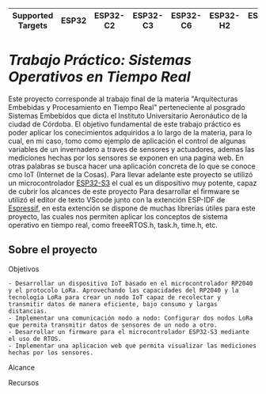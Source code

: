 | Supported Targets | ESP32 | ESP32-C2 | ESP32-C3 | ESP32-C6 | ESP32-H2 | ESP32-S2 | ESP32-S3 |
| ----------------- | ----- | -------- | -------- | -------- | -------- | -------- | -------- |

# _Trabajo Práctico: Sistemas Operativos en Tiempo Real_

Este proyecto corresponde al trabajo final de la materia "Arquitecturas Embebidas y Procesamiento en Tiempo Real" perteneciente al posgrado Sistemas Embebidos que dicta el Instituto Universitario Aeronáutico de la ciudad de Córdoba.
El objetivo fundamental de este trabajo práctico es poder aplicar los conecimientos adquiridos a lo largo de la materia, para lo cual, en mi caso, tomo como ejemplo de aplicación el control de algunas variables de un invernadero a traves de sensores y actuadores, ademas las mediciones hechas por los sensores se exponen en una pagina web. En otras palabras se busca hacer una aplicación concreta de lo que se conoce cmo IoT (Internet de la Cosas).
Para llevar adelante este proyecto se utilizó un microcontrolador [ESP32-S3](https://docs.espressif.com/projects/esp-idf/en/stable/esp32s3/hw-reference/index.html) el cual es un dispositivo muy potente, capaz de cubrir los alcances de este proyecto Para desarrollar el firmware se utilizó el editor de texto VScode junto con la extención ESP-IDF de [Espressif](https://www.espressif.com/en), en esta extención se dispone de muchas librerías útiles para este proyecto, las cuales nos permiten aplicar los conceptos de sistema operativo en tiempo real, como freeeRTOS.h, task.h, time.h, etc.

## Sobre el proyecto

Objetivos

    - Desarrollar un dispositivo IoT basado en el microcontrolador RP2040 y el protocolo LoRa. Aprovechando las capacidades del RP2040 y la tecnología LoRa para crear un nodo IoT capaz de recolectar y transmitir datos de manera eficiente, bajo consumo y largas distancias.
    - Implementar una comunicación nodo a nodo: Configurar dos nodos LoRa que permita transmitir datos de sensores de un nodo a otro.
    - Desarrollar un firmware para el microcontrolador ESP32-S3 mediante el uso de RTOS.
    - Implementar una aplicacion web que permita visualizar las mediciones hechas por los sensores.


Alcance

Recursos


